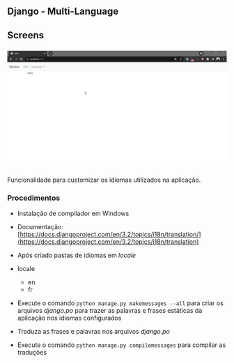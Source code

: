 ## Django - Multi-Language

## Screens

<h3 align="center">
  <img alt="theme" 
    src="./lang/static/screenshoots/gif.gif?raw=true" width="1000px"/>
</h3>

Funcionalidade para customizar os idiomas utilizados na aplicação.

### Procedimentos

- Instalação de compilador em Windows

* Documentação: [https://docs.djangoproject.com/en/3.2/topics/i18n/translation/](https://docs.djangoproject.com/en/3.2/topics/i18n/translation)

- Após criado pastas de idiomas em _locale_

- locale
    - en
    - fr

- Execute o comando `python manage.py makemessages --all` para criar os arquivos _django.po_ para trazer as palavras e frases estáticas da aplicação nos idiomas configurados
- Traduza as frases e palavras nos arquivos _django.po_
- Execute o comando `python manage.py compilemessages` para compilar as traduções
